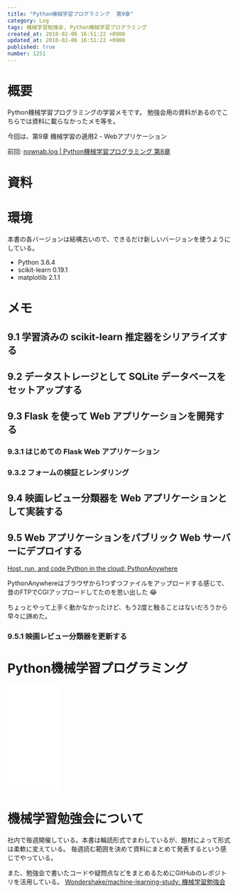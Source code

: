 ```yaml
---
title: "Python機械学習プログラミング  第9章"
category: Log
tags: 機械学習勉強会, Python機械学習プログラミング
created_at: 2018-02-06 16:51:22 +0900
updated_at: 2018-02-06 16:51:22 +0900
published: true
number: 1251
---
```


# 概要
Python機械学習プログラミングの学習メモです。
勉強会用の資料があるのでこちらでは資料に載らなかったメモ等を。

今回は、第9章 機械学習の適用2 - Webアプリケーション

前回: [nownab.log | Python機械学習プログラミング 第8章](https://blog.nownabe.com/2018/02/06/1250.html)

# 資料


# 環境

本書の各バージョンは結構古いので、できるだけ新しいバージョンを使うようにしている。

* Python 3.6.4
* scikit-learn 0.19.1
* matplotlib 2.1.1

# メモ
## 9.1 学習済みの scikit-learn 推定器をシリアライズする
## 9.2 データストレージとして SQLite データベースをセットアップする
## 9.3 Flask を使って Web アプリケーションを開発する
### 9.3.1 はじめての Flask Web アプリケーション
### 9.3.2 フォームの検証とレンダリング
## 9.4 映画レビュー分類器を Web アプリケーションとして実装する
## 9.5 Web アプリケーションをパブリック Web サーバーにデプロイする

[Host, run, and code Python in the cloud: PythonAnywhere](https://www.pythonanywhere.com/)

PythonAnywhereはブラウザから1つずつファイルをアップロードする感じで、昔のFTPでCGIアップロードしてたのを思い出した :joy:

ちょっとやって上手く動かなかったけど、もう2度と触ることはないだろうから早々に諦めた。

### 9.5.1 映画レビュー分類器を更新する

# Python機械学習プログラミング
<iframe style="width:120px;height:240px;" marginwidth="0" marginheight="0" scrolling="no" frameborder="0" src="//rcm-fe.amazon-adsystem.com/e/cm?lt1=_blank&bc1=000000&IS2=1&bg1=FFFFFF&fc1=000000&lc1=0000FF&t=nownabe0c-22&o=9&p=8&l=as4&m=amazon&f=ifr&ref=as_ss_li_til&asins=B01HGIPIAK&linkId=ef8aa25f336a01f62b00fce21e6f952a"></iframe>

# 機械学習勉強会について
社内で毎週開催している。本書は輪読形式でまわしているが、題材によって形式は柔軟に変えている。
毎週読む範囲を決めて資料にまとめて発表するという感じでやっている。

また、勉強会で書いたコードや疑問点などをまとめるためにGitHubのレポジトリを活用している。
[Wondershake/machine-learning-study: 機械学習勉強会](https://github.com/Wondershake/machine-learning-study)

```math
```
